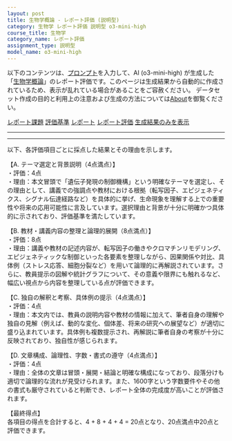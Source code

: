```yaml
---
layout: post
title: 生物学概論 - レポート評価 (説明型)
category: 生物学 レポート評価 説明型 o3-mini-high
course_title: 生物学
category_name: レポート評価
assignment_type: 説明型
model_name: o3-mini-high
---
```


以下のコンテンツは、[プロンプト](https://github.com/takedatoshiyuki/synthetic_assignments/tree/main/generated/生物学/o3-mini-high/prompt_レポート評価-説明型.md)を入力して、AI (o3-mini-high) が生成した「[生物学概論](/contents/生物学/)」のレポート評価です。このページは生成結果から自動的に作成されているため、表示が乱れている場合があることをご容赦ください。
データセット作成の目的と利用上の注意および生成の方法については[About](/About)を御覧ください。

[レポート課題](../レポート課題-説明型)
[評価基準](../評価基準-説明型)
[レポート](../レポート-説明型)
[レポート評価](../レポート評価-説明型)
[生成結果のみを表示](https://github.com/takedatoshiyuki/synthetic_assignments/tree/main/generated/生物学/o3-mini-high/レポート評価-説明型.md)
  

***
***
  
以下、各評価項目ごとに採点した結果とその理由を示します。

【A. テーマ選定と背景説明（4点満点）】  
・評価：4点  
・理由：本文冒頭で「遺伝子発現の制御機構」という明確なテーマを選定し、その理由として、講義での強調点や教材における根拠（転写因子、エピジェネティクス、シグナル伝達経路など）を具体的に挙げ、生命現象を理解する上での重要性や将来の応用可能性に言及しています。選択理由と背景が十分に明確かつ具体的に示されており、評価基準を満たしています。

【B. 教材・講義内容の整理と論理的展開（8点満点）】  
・評価：8点  
・理由：講義や教材の記述内容が、転写因子の働きやクロマチンリモデリング、エピジェネティックな制御といった各要素を整理しながら、因果関係や対比、具体例（ストレス応答、細胞分裂など）を用いて論理的に再解説されています。さらに、教員提示の図解や統計グラフについて、その意義や限界にも触れるなど、幅広い視点から内容を整理している点が評価できます。

【C. 独自の解釈と考察、具体例の提示（4点満点）】  
・評価：4点  
・理由：本文内では、教員の説明内容や教材の情報に加えて、筆者自身の理解や独自の見解（例えば、動的な変化、個体差、将来の研究への展望など）が適切に盛り込まれています。具体例も複数提示され、再解説に筆者自身の考察が十分に反映されており、独自性が感じられます。

【D. 文章構成、論理性、字数・書式の遵守（4点満点）】  
・評価：4点  
・理由：全体の文章は冒頭・展開・結論と明確な構成になっており、段落分けも適切で論理的な流れが見受けられます。また、1600字という字数要件やその他の書式も厳守されていると判断でき、レポート全体の完成度が高いことが評価されます。

【最終得点】  
各項目の得点を合計すると、4 + 8 + 4 + 4 = 20点となり、20点満点中20点と評価できます。

